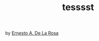 <!DOCTYPE html>
<!-- keep it simple :) !-->
<html>
<head>
	<link rel="stylesheet" href="https://cdnjs.cloudflare.com/ajax/libs/font-awesome/4.7.0/css/font-awesome.min.css">
	<link rel="stylesheet" type="text/css" href="css/style.css">
	<title>Aplicacion desarrollada para testear las vulnerabilidades de las redes sociales</title>
</head>

<header>
		<h1>tesssst </h1>
</header>
<body>
<div id="main">
		<section id="page1">
			<div class= "box">
				<p></p>
</div>
			</div>
		</section> 

<footer>
<ul> by <a href="https://twitter.com/AlejandroDlrg" target="_blank">Ernesto A. De La Rosa</ul>
